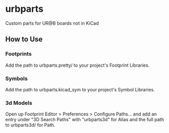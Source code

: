 # urbparts

Custom parts for UR@B boards not in KiCad

## How to Use

### Footprints

Add the path to urbparts.pretty/ to your project's Footprint Libraries.

### Symbols

Add the path to urbparts.kicad_sym to your project's Symbol Libraries.

### 3d Models

Open up Footprint Editor > Preferences > Configure Paths... and add an entry under "3D Search Paths" with "urbparts3d" for Alias and the full path to urbparts3d/ for Path.
